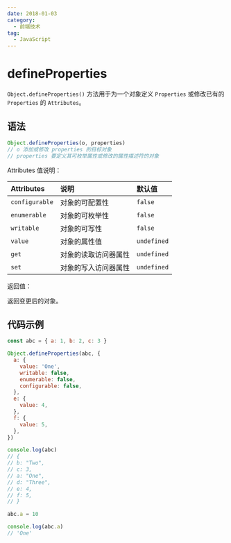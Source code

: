 ```yaml
---
date: 2018-01-03
category:
  - 前端技术
tag:
  - JavaScript
---
```


# defineProperties

`Object.defineProperties()` 方法用于为一个对象定义 `Properties` 或修改已有的 `Properties` 的 `Attributes`。

## 语法

```js
Object.defineProperties(o, properties)
// o 添加或修改 properties 的目标对象
// properties 要定义其可枚举属性或修改的属性描述符的对象
```

Attributes 值说明：

| Attributes   | 说明                 | 默认值    |
| :----------- | :------------------- | :-------- |
| `configurable` | 对象的可配置性       | `false`     |
| `enumerable`   | 对象的可枚举性       | `false`     |
| `writable`     | 对象的可写性         | `false`     |
| `value`        | 对象的属性值         | `undefined` |
| `get`          | 对象的读取访问器属性 | `undefined` |
| `set`          | 对象的写入访问器属性 | `undefined` |

返回值：

返回变更后的对象。

## 代码示例

```js
const abc = { a: 1, b: 2, c: 3 }

Object.defineProperties(abc, {
  a: {
    value: 'One',
    writable: false,
    enumerable: false,
    configurable: false,
  },
  e: {
    value: 4,
  },
  f: {
    value: 5,
  },
})

console.log(abc)
// {
// b: "Two",
// c: 3,
// a: "One",
// d: "Three",
// e: 4,
// f: 5,
// }

abc.a = 10

console.log(abc.a)
// 'One'
```
